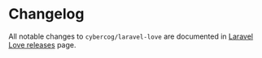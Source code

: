 # Changelog

All notable changes to `cybercog/laravel-love` are documented in [Laravel Love releases] page.

[Laravel Love releases]: https://github.com/cybercog/laravel-love/releases

